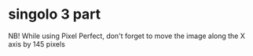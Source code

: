 # singolo 3 part
NB! While using Pixel Perfect, don't forget to move the image along the X axis by 145 pixels
